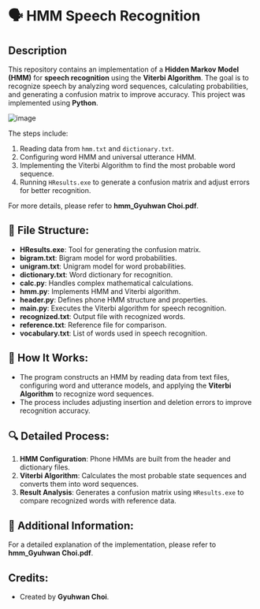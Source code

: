 # 🗣️ HMM Speech Recognition

## Description
This repository contains an implementation of a **Hidden Markov Model (HMM)** for **speech recognition** using the **Viterbi Algorithm**. The goal is to recognize speech by analyzing word sequences, calculating probabilities, and generating a confusion matrix to improve accuracy. This project was implemented using **Python**.  

![image](https://github.com/user-attachments/assets/ed92ec94-6245-4e12-a391-125745e29c08)

The steps include:
1. Reading data from `hmm.txt` and `dictionary.txt`.
2. Configuring word HMM and universal utterance HMM.
3. Implementing the Viterbi Algorithm to find the most probable word sequence.
4. Running `HResults.exe` to generate a confusion matrix and adjust errors for better recognition.

For more details, please refer to **hmm_Gyuhwan Choi.pdf**.

## 📁 File Structure:
- **HResults.exe**: Tool for generating the confusion matrix.
- **bigram.txt**: Bigram model for word probabilities.
- **unigram.txt**: Unigram model for word probabilities.
- **dictionary.txt**: Word dictionary for recognition.
- **calc.py**: Handles complex mathematical calculations.
- **hmm.py**: Implements HMM and Viterbi algorithm.
- **header.py**: Defines phone HMM structure and properties.
- **main.py**: Executes the Viterbi algorithm for speech recognition.
- **recognized.txt**: Output file with recognized words.
- **reference.txt**: Reference file for comparison.
- **vocabulary.txt**: List of words used in speech recognition.

## 🧠 How It Works:
- The program constructs an HMM by reading data from text files, configuring word and utterance models, and applying the **Viterbi Algorithm** to recognize word sequences.
- The process includes adjusting insertion and deletion errors to improve recognition accuracy.

## 🔍 Detailed Process:
1. **HMM Configuration**: Phone HMMs are built from the header and dictionary files.
2. **Viterbi Algorithm**: Calculates the most probable state sequences and converts them into word sequences.
3. **Result Analysis**: Generates a confusion matrix using `HResults.exe` to compare recognized words with reference data.

## 📄 Additional Information:
For a detailed explanation of the implementation, please refer to **hmm_Gyuhwan Choi.pdf**.

## Credits:
- Created by **Gyuhwan Choi**.
